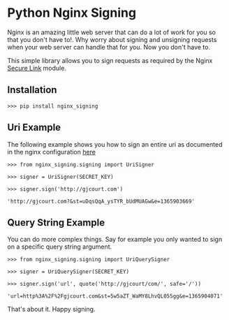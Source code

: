 Python Nginx Signing
====================

Nginx is an amazing little web server that can do a lot of work for you so that you don't have to!. Why worry about signing and unsigning
requests when your web server can handle that for you. Now you don't have to.

This simple library allows you to sign requests as required by the Nginx [Secure Link](http://wiki.nginx.org/HttpSecureLinkModule) module.



Installation
------------

`>>> pip install nginx_signing`


Uri Example
-----------

The following example shows you how to sign an entire uri as documented in the nginx configuration [here](http://wiki.nginx.org/HttpSecureLinkModule#Example_usage:)

`>>> from nginx_signing.signing import UriSigner`

`>>> signer = UriSigner(SECRET_KEY)`

`>>> signer.sign('http://gjcourt.com')`

`'http://gjcourt.com?&st=uDqsQqA_ysTYR_bUdMUAGw&e=1365903669'`


Query String Example
--------------------

You can do more complex things. Say for example you only wanted to sign on a specific query string argument.

`>>> from nginx_signing.signing import UriQuerySigner`

`>>> signer = UriQuerySigner(SECRET_KEY)`

`>>> signer.sign('url', quote('http://gjcourt/com/', safe='/'))`

`'url=http%3A%2F%2Fgjcourt.com&st=5w5aZT_WaMY8LhvQL055gg&e=1365904071'`


That's about it. Happy signing.
